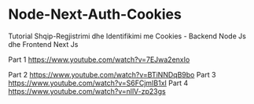 # Node-Next-Auth-Cookies
Tutorial Shqip-Regjistrimi dhe Identifikimi me Cookies - Backend Node Js dhe Frontend Next Js

Part 1
https://www.youtube.com/watch?v=7EJwa2enxIo

Part 2
https://www.youtube.com/watch?v=BTiNNDqB9bo
Part 3
https://www.youtube.com/watch?v=S6FCjmIB1xI
Part 4
https://www.youtube.com/watch?v=nllV-zp23gs

